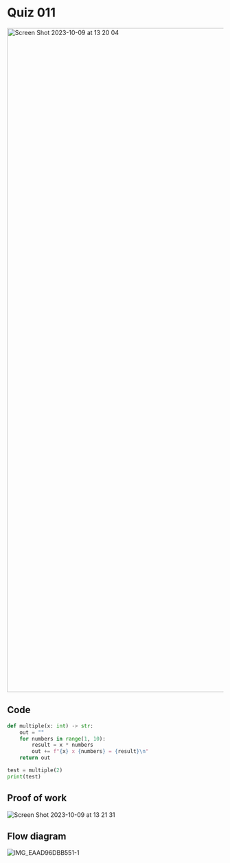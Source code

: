 # Quiz 011
<img width="1545" alt="Screen Shot 2023-10-09 at 13 20 04" src="https://github.com/hasmhib/unit1-2024/assets/142870448/5e97dbb8-20e4-4e63-8e5c-d8a42515cce0">

## Code
```.py
def multiple(x: int) -> str:
    out = ""
    for numbers in range(1, 10):
        result = x * numbers
        out += f"{x} x {numbers} = {result}\n"
    return out

test = multiple(2)
print(test)
```

## Proof of work
<img width="max" alt="Screen Shot 2023-10-09 at 13 21 31" src="https://github.com/hasmhib/unit1-2024/assets/142870448/107935b1-fdd7-4341-bc59-d491ce4a9c61">

## Flow diagram
![IMG_EAAD96DBB551-1](https://github.com/hasmhib/unit1-2024/assets/142870448/877c03d8-4e12-435a-8a9b-babf9f8b575b)
